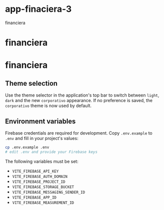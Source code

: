 # app-finaciera-3
financiera
# financiera
# financiera

## Theme selection

Use the theme selector in the application's top bar to switch between `light`, `dark` and the new `corporativo` appearance. If no preference is saved, the `corporativo` theme is now used by default.

## Environment variables

Firebase credentials are required for development. Copy `.env.example` to `.env` and fill in your project's values:

```bash
cp .env.example .env
# edit .env and provide your Firebase keys
```

The following variables must be set:

- `VITE_FIREBASE_API_KEY`
- `VITE_FIREBASE_AUTH_DOMAIN`
- `VITE_FIREBASE_PROJECT_ID`
- `VITE_FIREBASE_STORAGE_BUCKET`
- `VITE_FIREBASE_MESSAGING_SENDER_ID`
- `VITE_FIREBASE_APP_ID`
- `VITE_FIREBASE_MEASUREMENT_ID`
